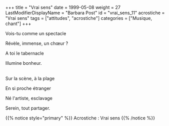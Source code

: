 +++
title = "Vrai sens"
date = 1999-05-08
weight = 27
LastModifierDisplayName = "Barbara Post"
id = "vrai_sens_11"
acrostiche = "Vrai sens"
tags = ["attitudes", "acrostiche"]
categories = ["Musique, chant"]
+++

Vois-tu comme un spectacle

Révèle, immense, un chœur ?

A toi le tabernacle

Illumine bonheur.

 \
Sur la scène, à la plage

En si proche étranger

Né l'artiste, esclavage

Serein, tout partager.

{{% notice style="primary" %}}
Acrostiche : Vrai sens
{{% /notice %}}
